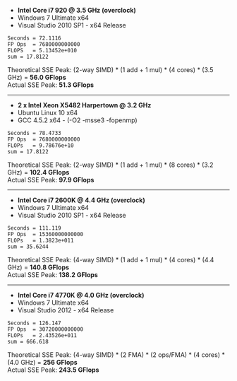  - **Intel Core i7 920 @ 3.5 GHz (overclock)**
 - Windows 7 Ultimate x64
 - Visual Studio 2010 SP1 - x64 Release

```
Seconds = 72.1116
FP Ops  = 7680000000000
FLOPS   = 5.13452e+010
sum = 17.8122
```

Theoretical SSE Peak: (2-way SIMD) * (1 add + 1 mul) * (4 cores) * (3.5 GHz) = **56.0 GFlops**<br>
Actual SSE Peak: **51.3 GFlops**

-----

 - **2 x Intel Xeon X5482 Harpertown @ 3.2 GHz**
 - Ubuntu Linux 10 x64
 - GCC 4.5.2 x64 - (-O2 -msse3 -fopenmp)

```
Seconds = 78.4733
FP Ops  = 7680000000000
FLOPs   = 9.78676e+10
sum = 17.8122
```

Theoretical SSE Peak: (2-way SIMD) * (1 add + 1 mul) * (8 cores) * (3.2 GHz) = **102.4 GFlops**<br>
Actual SSE Peak: **97.9 GFlops**

-----

 - **Intel Core i7 2600K @ 4.4 GHz (overclock)**
 - Windows 7 Ultimate x64
 - Visual Studio 2010 SP1 - x64 Release

```
Seconds = 111.119
FP Ops  = 15360000000000
FLOPs   = 1.3823e+011
sum = 35.6244
```

Theoretical SSE Peak: (4-way SIMD) * (1 add + 1 mul) * (4 cores) * (4.4 GHz) = **140.8 GFlops**<br>
Actual SSE Peak: **138.2 GFlops**

-----

 - **Intel Core i7 4770K @ 4.0 GHz (overclock)**
 - Windows 7 Ultimate x64
 - Visual Studio 2012 - x64 Release

```
Seconds = 126.147
FP Ops  = 30720000000000
FLOPs   = 2.43526e+011
sum = 666.618
```

Theoretical SSE Peak: (4-way SIMD) * (2 FMA) * (2 ops/FMA) * (4 cores) * (4.0 GHz) = **256 GFlops**<br>
Actual SSE Peak: **243.5 GFlops**


